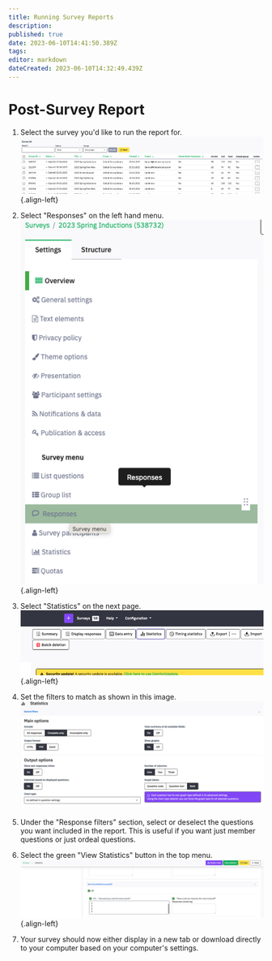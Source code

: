 ```yaml
---
title: Running Survey Reports
description: 
published: true
date: 2023-06-10T14:41:50.389Z
tags: 
editor: markdown
dateCreated: 2023-06-10T14:32:49.439Z
---
```


# Post-Survey Report
1. Select the survey you'd like to run the report for.
![screenshot_2023-06-10_at_10.34.34_am.png](/technology/survey/screenshot_2023-06-10_at_10.34.34_am.png){.align-left}

2. Select "Responses" on the left hand menu.
![screenshot_2023-06-10_at_10.36.15_am.png](/technology/survey/screenshot_2023-06-10_at_10.36.15_am.png){.align-left}

3. Select "Statistics" on the next page.
![screenshot_2023-06-10_at_10.37.02_am.png](/technology/survey/screenshot_2023-06-10_at_10.37.02_am.png){.align-left}

4. Set the filters to match as shown in this image.
![screenshot_2023-06-10_at_10.38.33_am.png](/technology/survey/screenshot_2023-06-10_at_10.38.33_am.png)

5. Under the "Response filters" section, select or deselect the questions you want included in the report. This is useful if you want just member questions or just ordeal questions.

6. Select the green "View Statistics" button in the top menu.
![screenshot_2023-06-10_at_10.40.19_am.png](/technology/survey/screenshot_2023-06-10_at_10.40.19_am.png){.align-left}

7. Your survey should now either display in a new tab or download directly to your computer based on your computer's settings.